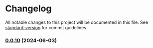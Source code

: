 # Changelog

All notable changes to this project will be documented in this file. See [standard-version](https://github.com/conventional-changelog/standard-version) for commit guidelines.

### [0.0.10](https://github.com/tedming9527/typeof/compare/v0.0.9...v0.0.10) (2024-06-03)
